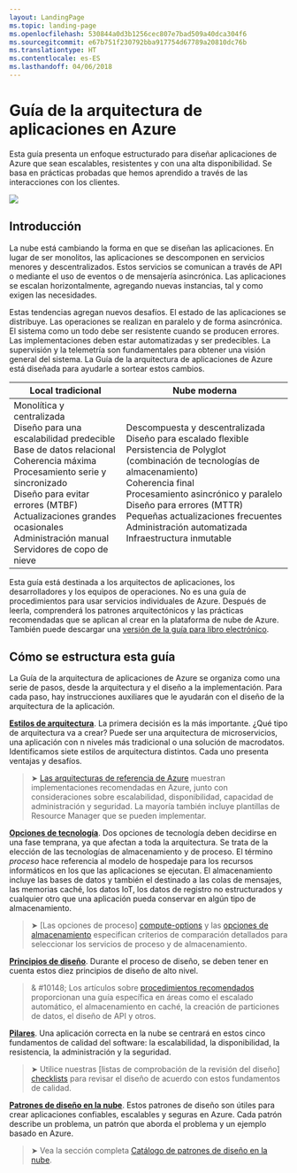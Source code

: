 ```yaml
---
layout: LandingPage
ms.topic: landing-page
ms.openlocfilehash: 530844a0d3b1256cec807e7bad509a40dca304f6
ms.sourcegitcommit: e67b751f230792bba917754d67789a20810dc76b
ms.translationtype: HT
ms.contentlocale: es-ES
ms.lasthandoff: 04/06/2018
---
```

# <a name="azure-application-architecture-guide"></a>Guía de la arquitectura de aplicaciones en Azure

Esta guía presenta un enfoque estructurado para diseñar aplicaciones de Azure que sean escalables, resistentes y con una alta disponibilidad. Se basa en prácticas probadas que hemos aprendido a través de las interacciones con los clientes.

<img src="./images/guide-steps.svg" style="max-width:800px;"/>

## <a name="introduction"></a>Introducción

La nube está cambiando la forma en que se diseñan las aplicaciones. En lugar de ser monolitos, las aplicaciones se descomponen en servicios menores y descentralizados. Estos servicios se comunican a través de API o mediante el uso de eventos o de mensajería asincrónica. Las aplicaciones se escalan horizontalmente, agregando nuevas instancias, tal y como exigen las necesidades. 

Estas tendencias agregan nuevos desafíos. El estado de las aplicaciones se distribuye. Las operaciones se realizan en paralelo y de forma asincrónica. El sistema como un todo debe ser resistente cuando se producen errores. Las implementaciones deben estar automatizadas y ser predecibles. La supervisión y la telemetría son fundamentales para obtener una visión general del sistema. La Guía de la arquitectura de aplicaciones de Azure está diseñada para ayudarle a sortear estos cambios. 

<table>
<thead>
    <tr><th>Local tradicional</th><th>Nube moderna</th></tr>
</thead>
<tbody>
<tr><td>Monolítica y centralizada<br/>
Diseño para una escalabilidad predecible<br/>
Base de datos relacional<br/>
Coherencia máxima<br/>
Procesamiento serie y sincronizado<br/>
Diseño para evitar errores (MTBF)<br/>
Actualizaciones grandes ocasionales<br/>
Administración manual<br/>
Servidores de copo de nieve</td>
<td>
Descompuesta y descentralizada<br/>
Diseño para escalado flexible<br/>
Persistencia de Polyglot (combinación de tecnologías de almacenamiento)<br/>
Coherencia final<br/>
Procesamiento asincrónico y paralelo<br/>
Diseño para errores (MTTR)<br/>
Pequeñas actualizaciones frecuentes<br/>
Administración automatizada<br/>
Infraestructura inmutable<br/>
</td>
</tbody>
</table>

Esta guía está destinada a los arquitectos de aplicaciones, los desarrolladores y los equipos de operaciones. No es una guía de procedimientos para usar servicios individuales de Azure. Después de leerla, comprenderá los patrones arquitectónicos y las prácticas recomendadas que se aplican al crear en la plataforma de nube de Azure. También puede descargar una [versión de la guía para libro electrónico][ebook].

## <a name="how-this-guide-is-structured"></a>Cómo se estructura esta guía

La Guía de la arquitectura de aplicaciones de Azure se organiza como una serie de pasos, desde la arquitectura y el diseño a la implementación. Para cada paso, hay instrucciones auxiliares que le ayudarán con el diseño de la arquitectura de la aplicación.

**[Estilos de arquitectura][arch-styles]**. La primera decisión es la más importante. ¿Qué tipo de arquitectura va a crear? Puede ser una arquitectura de microservicios, una aplicación con n niveles más tradicional o una solución de macrodatos. Identificamos siete estilos de arquitectura distintos. Cada uno presenta ventajas y desafíos.

> &#10148; [Las arquitecturas de referencia de Azure][ref-archs] muestran implementaciones recomendadas en Azure, junto con consideraciones sobre escalabilidad, disponibilidad, capacidad de administración y seguridad. La mayoría también incluye plantillas de Resource Manager que se pueden implementar.

**[Opciones de tecnología][technology-choices]**. Dos opciones de tecnología deben decidirse en una fase temprana, ya que afectan a toda la arquitectura. Se trata de la elección de las tecnologías de almacenamiento y de proceso. El término *proceso* hace referencia al modelo de hospedaje para los recursos informáticos en los que las aplicaciones se ejecutan. El almacenamiento incluye las bases de datos y también el destinado a las colas de mensajes, las memorias caché, los datos IoT, los datos de registro no estructurados y cualquier otro que una aplicación pueda conservar en algún tipo de almacenamiento. 

> &#10148; [Las opciones de proceso] [ compute-options] y las [opciones de almacenamiento][storage-options] especifican criterios de comparación detallados para seleccionar los servicios de proceso y de almacenamiento.

**[Principios de diseño][design-principles]**. Durante el proceso de diseño, se deben tener en cuenta estos diez principios de diseño de alto nivel. 

> & #10148; Los artículos sobre [procedimientos recomendados][best-practices] proporcionan una guía específica en áreas como el escalado automático, el almacenamiento en caché, la creación de particiones de datos, el diseño de API y otros.   

**[Pilares][pillars]**. Una aplicación correcta en la nube se centrará en estos cinco fundamentos de calidad del software: la escalabilidad, la disponibilidad, la resistencia, la administración y la seguridad. 

> &#10148; Utilice nuestras [listas de comprobación de la revisión del diseño] [checklists] para revisar el diseño de acuerdo con estos fundamentos de calidad. 

**[Patrones de diseño en la nube][patterns]**. Estos patrones de diseño son útiles para crear aplicaciones confiables, escalables y seguras en Azure. Cada patrón describe un problema, un patrón que aborda el problema y un ejemplo basado en Azure.

> &#10148; Vea la sección completa [Catálogo de patrones de diseño en la nube](../patterns/index.md).


[arch-styles]: ./architecture-styles/index.md
[best-practices]: ../best-practices/index.md
[checklists]: ../checklist/index.md
[compute-options]: ./technology-choices/compute-comparison.md
[design-principles]: ./design-principles/index.md
[ebook]: https://azure.microsoft.com/campaigns/cloud-application-architecture-guide/
[patterns]: ../patterns/index.md?toc=/azure/architecture/guide/toc.json
[pillars]: ./pillars.md
[ref-archs]: ../reference-architectures/index.md
[storage-options]: ./technology-choices/data-store-comparison.md
[technology-choices]: ./technology-choices/index.md

